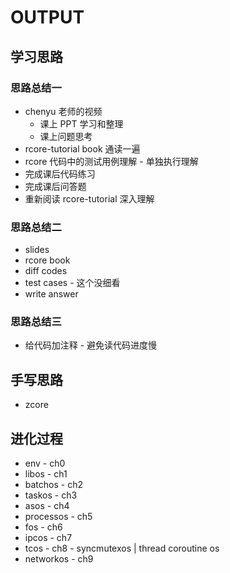 # OUTPUT

## 学习思路

### 思路总结一

- chenyu 老师的视频
  - 课上 PPT 学习和整理
  - 课上问题思考
- rcore-tutorial book 通读一遍
- rcore 代码中的测试用例理解 - 单独执行理解
- 完成课后代码练习
- 完成课后问答题
- 重新阅读 rcore-tutorial 深入理解

### 思路总结二

- slides
- rcore book
- diff codes
- test cases - 这个没细看
- write answer

### 思路总结三

- 给代码加注释 - 避免读代码进度慢

## 手写思路

- zcore

## 进化过程

- env - ch0
- libos - ch1
- batchos - ch2
- taskos - ch3 
- asos - ch4
- processos - ch5
- fos - ch6
- ipcos - ch7
- tcos - ch8 - syncmutexos | thread coroutine os
- networkos - ch9